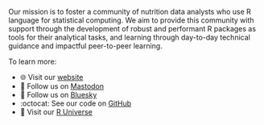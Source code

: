 Our mission is to foster a community of nutrition data analysts who use R language for statistical computing. We aim to provide this community with support through the development of robust and performant R packages as tools for their analytical tasks, and learning through day-to-day technical guidance and impactful peer-to-peer learning.

To learn more:    
- :globe_with_meridians: Visit our [website](https://nutriverse.io)    
- :elephant: Follow us on  <a rel="me" rel="nofollow" href="https://mastodon.social/@nutriverse">Mastodon</a>
- :butterfly: Follow us on [Bluesky](https://bsky.app/profile/nutriverse.io)
- :octocat: See our code on [GitHub](https://github.com/nutriverse)
- :milky_way: Visit our [R Universe](https://nutriverse.r-universe.dev)
